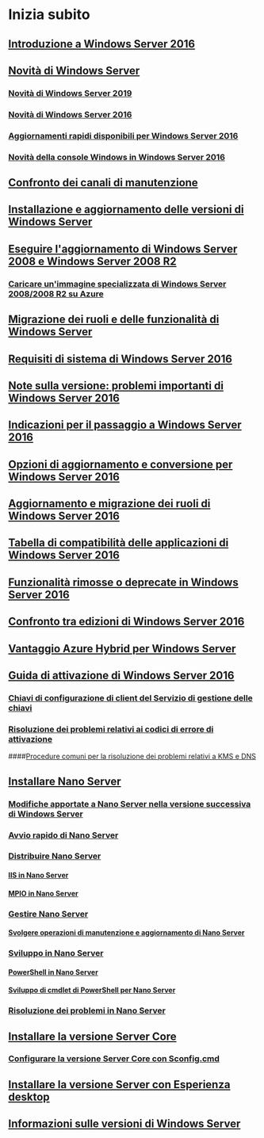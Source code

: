 # Inizia subito
## [Introduzione a Windows Server 2016](Server-Basics.md)
## [Novità di Windows Server](whats-new-in-windows-server.md)
### [Novità di Windows Server 2019](../get-started-19/whats-new-19.md)
### [Novità di Windows Server 2016](whats-new-in-windows-server-2016.md)
### [Aggiornamenti rapidi disponibili per Windows Server 2016](express-updates.md)
### [Novità della console Windows in Windows Server 2016](whats-new-in-console.md)
## [Confronto dei canali di manutenzione](..\get-started-19\servicing-channels-19.md)
## [Installazione e aggiornamento delle versioni di Windows Server](Installation-and-Upgrade.md)
## [Eseguire l'aggiornamento di Windows Server 2008 e Windows Server 2008 R2](modernize-windows-server-2008.md)
### [Caricare un'immagine specializzata di Windows Server 2008/2008 R2 su Azure](uploading-specialized-WS08-image-to-azure.md)
## [Migrazione dei ruoli e delle funzionalità di Windows Server](Migrate-Roles-and-Features.md)
## [Requisiti di sistema di Windows Server 2016](System-Requirements.md)
## [Note sulla versione: problemi importanti di Windows Server 2016](Windows-Server-2016-GA-Release-Notes.md)
## [Indicazioni per il passaggio a Windows Server 2016](Recommendations-moving-to-Server2016.md)
## [Opzioni di aggiornamento e conversione per Windows Server 2016](Supported-Upgrade-paths.md)
## [Aggiornamento e migrazione dei ruoli di Windows Server 2016](Server-Role-Upgradeability-Table.md)
## [Tabella di compatibilità delle applicazioni di Windows Server 2016](Server-Application-compatibility.md)
## [Funzionalità rimosse o deprecate in Windows Server 2016](Deprecated-Features.md)
## [Confronto tra edizioni di Windows Server 2016](2016-Edition-Comparison.md)
## [Vantaggio Azure Hybrid per Windows Server](azure-hybrid-benefit.md)
## [Guida di attivazione di Windows Server 2016](Server-2016-activation.md)
### [Chiavi di configurazione di client del Servizio di gestione delle chiavi](KMSclientkeys.md)
### [Risoluzione dei problemi relativi ai codici di errore di attivazione](activation-error-codes.md)
####[Procedure comuni per la risoluzione dei problemi relativi a KMS e DNS](common-troubleshooting-procedures-kms-dns.md)
## [Installare Nano Server](Getting-started-with-Nano-Server.md)
### [Modifiche apportate a Nano Server nella versione successiva di Windows Server](nano-in-semi-annual-channel.md)
### [Avvio rapido di Nano Server](Nano-Server-Quick-start.md)
### [Distribuire Nano Server](Deploy-Nano-Server.md)
#### [IIS in Nano Server](IIS-on-Nano-Server.md)
#### [MPIO in Nano Server](MPIO-on-Nano-Server.md)
### [Gestire Nano Server](Manage-Nano-Server.md)
#### [Svolgere operazioni di manutenzione e aggiornamento di Nano Server](Update-Nano-Server.md)
### [Sviluppo in Nano Server](Developing-on-Nano-Server.md)
#### [PowerShell in Nano Server](powershell-on-Nano-Server.md)
#### [Sviluppo di cmdlet di PowerShell per Nano Server](Developing-powershell-Cmdlets-for-Nano-Server.md)
### [Risoluzione dei problemi in Nano Server](Troubleshooting-Nano-Server.md)
## [Installare la versione Server Core](Getting-started-with-Server-Core.md)
### [Configurare la versione Server Core con Sconfig.cmd](Sconfig-on-WS2016.md)
## [Installare la versione Server con Esperienza desktop](Getting-started-with-Server-with-Desktop-Experience.md)
## [Informazioni sulle versioni di Windows Server](windows-server-release-info.md)
